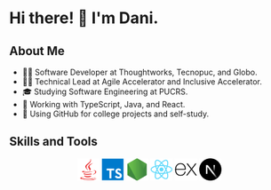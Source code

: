 # Hi there! 👋 I'm Dani.

## About Me

- 👩‍💻 Software Developer at Thoughtworks, Tecnopuc, and Globo.
- 👩‍🏫 Technical Lead at Agile Accelerator and Inclusive Accelerator.
- 🎓 Studying Software Engineering at PUCRS.
- 💼 Working with TypeScript, Java, and React.
- 📘 Using GitHub for college projects and self-study.

## Skills and Tools

<div align="center">
  <img src="https://raw.githubusercontent.com/devicons/devicon/master/icons/java/java-plain.svg" alt="Java" width="40" height="40"/>
  <img src="https://raw.githubusercontent.com/devicons/devicon/master/icons/typescript/typescript-plain.svg" alt="TypeScript" width="40" height="40"/>
  <img src="https://raw.githubusercontent.com/devicons/devicon/master/icons/nodejs/nodejs-original.svg" alt="Node.js" width="40" height="40"/>
  <img src="https://raw.githubusercontent.com/devicons/devicon/master/icons/react/react-original.svg" alt="React" width="40" height="40"/>
  <img src="https://raw.githubusercontent.com/devicons/devicon/master/icons/express/express-original.svg" alt="Express.js" width="40" height="40"/>
  <img src="https://raw.githubusercontent.com/devicons/devicon/master/icons/nextjs/nextjs-original.svg" alt="Next.js" width="40" height="40"/>
</div>
<br>




